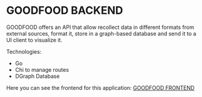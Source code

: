 # GOODFOOD BACKEND

GOODFOOD offers an API that allow recollect data in different formats from external sources, format it, store in a graph-based database and send it to a UI client to visualize it.

Technologies:

-   Go
-   Chi to manage routes
-   DGraph Database

Here you can see the frontend for this application: [GOODFOOD FRONTEND](https://github.com/rubbenpad/vuefood)
